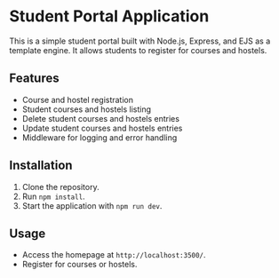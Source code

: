 # Student Portal Application

This is a simple student portal built with Node.js, Express, and EJS as a template engine. It allows students to register for courses and hostels.

## Features
- Course and hostel registration
- Student courses and hostels listing
- Delete student courses and hostels entries
- Update student courses and hostels entries
- Middleware for logging and error handling

## Installation
1. Clone the repository.
2. Run `npm install`.
3. Start the application with `npm run dev`.

## Usage
- Access the homepage at `http://localhost:3500/`.
- Register for courses or hostels.

